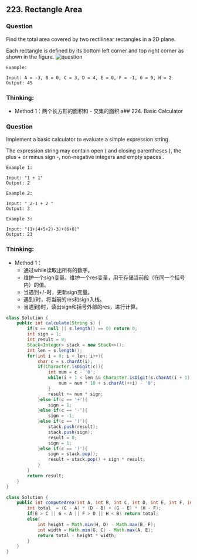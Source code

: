 ## 223. Rectangle Area

### Question
Find the total area covered by two rectilinear rectangles in a 2D plane.

Each rectangle is defined by its bottom left corner and top right corner as shown in the figure.
![question](https://leetcode.com/static/images/problemset/rectangle_area.png)
```
Example:

Input: A = -3, B = 0, C = 3, D = 4, E = 0, F = -1, G = 9, H = 2
Output: 45

```

### Thinking:
* Method 1：两个长方形的面积和 - 交集的面积
a## 224. Basic Calculator

### Question
Implement a basic calculator to evaluate a simple expression string.

The expression string may contain open ( and closing parentheses ), the plus + or minus sign -, non-negative integers and empty spaces .

```
Example 1:

Input: "1 + 1"
Output: 2

Example 2:

Input: " 2-1 + 2 "
Output: 3

Example 3:

Input: "(1+(4+5+2)-3)+(6+8)"
Output: 23
```

### Thinking:
* Method 1：
	* 通过while读取出所有的数字。
	* 维护一个sign变量。维护一个res变量，用于存储当前段（在同一个括号内）的值。
	* 当遇到+/-时，更新sign变量。
	* 遇到(时，将当前的res和sign入栈。
	* 当遇到)时，读出sign和括号外部的res，进行计算。

```Java
class Solution {
    public int calculate(String s) {
        if(s == null || s.length() == 0) return 0;
        int sign = 1;
        int result = 0;
        Stack<Integer> stack = new Stack<>();
        int len = s.length();
        for(int i = 0; i < len; i++){
            char c = s.charAt(i);
            if(Character.isDigit(c)){
                int num = c - '0';
                while(i + 1 < len && Character.isDigit(s.charAt(i + 1))){
                    num = num * 10 + s.charAt(++i) - '0';
                }
                result += num * sign;
            }else if(c == '+'){
                sign = 1;
            }else if(c == '-'){
                sign = -1;
            }else if(c == '('){
                stack.push(result);
                stack.push(sign);
                result = 0;
                sign = 1;
            }else if(c == ')'){
                sign = stack.pop();
                result = stack.pop() + sign * result;
            }
        }
        return result;
    }
}
```
```Java
class Solution {
    public int computeArea(int A, int B, int C, int D, int E, int F, int G, int H) {
        int total  = (C - A) * (D - B) + (G - E) * (H - F);
        if(E > C || G < A || F > D || H < B) return total;
        else{
            int height = Math.min(H, D) - Math.max(B, F);
            int width = Math.min(G, C) - Math.max(A, E);
            return total - height * width;
        }
    }
}
```